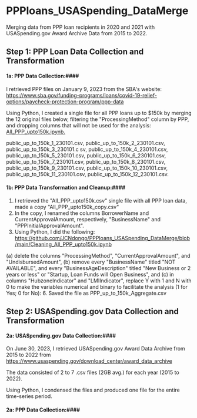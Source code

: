 # PPPloans_USASpending_DataMerge
Merging data from PPP loan recipients in 2020 and 2021 with USASpending.gov Award Archive Data from 2015 to 2022. 

## Step 1: PPP Loan Data Collection and Transformation ##
#### 1a: PPP Data Collection:#### 
I retrieved PPP files  on January 9, 2023 from the SBA's website: https://www.sba.gov/funding-programs/loans/covid-19-relief-options/paycheck-protection-program/ppp-data 

Using Python, I created a single file for all PPP loans up to $150k by merging the 12 original files below, filtering the "ProcessingMethod" column by PPP, and dropping columns that will not be used for the analysis: [All_PPP_upto150k.ipynb.](https://github.com/JCNdongo/PPPloans_USASpending_DataMerge/blob/main/All_PPP_upto150k.ipynb)


public_up_to_150k_1_230101.csv,
public_up_to_150k_2_230101.csv,
public_up_to_150k_3_230101.c sv,
public_up_to_150k_4_230101.csv,
public_up_to_150k_5_230101.csv,
public_up_to_150k_6_230101.csv,
public_up_to_150k_7_230101.csv,
public_up_to_150k_8_230101.csv,
public_up_to_150k_9_230101.csv,
public_up_to_150k_10_230101.csv,
public_up_to_150k_11_230101.csv,
public_up_to_150k_12_230101.csv.

#### 1b: PPP Data Transformation and Cleanup:####
1. I retrieved the "All_PPP_upto150k.csv" single file with all PPP loan data, made a copy "All_PPP_upto150k_copy.csv"
2. In the copy, I renamed the columns BorrowerName and CurrentApprovalAmount, respectively, "BusinessName" and "PPPInitialApprovalAmount".
3. Using Python, I did the following: https://github.com/JCNdongo/PPPloans_USASpending_DataMerge/blob/main/Cleaning_All_PPP_upto150k.ipynb

(a) delete the columns "ProcessingMethod", "CurrentApprovalAmount", and "UndisbursedAmount", (b) remove every "BusinessName" titled "NOT AVAILABLE", and every "BusinessAgeDescription" titled "New Business or 2 years or less" or "Startup, Loan Funds will Open Business", and (c) in columns "HubzoneIndicator" and "LMIIndicator", replace Y with 1 and N with 0 to make the variables numerical and binary to facilitate the analysis (1 for Yes; 0 for No): 
6. Saved the file as PPP_up_to_150k_Aggregate.csv

## Step 2: USASpending.gov Data Collection and Transformation ##
#### 2a: USASpending.gov Data Collection:#### 
On June 30, 2023, I retrieved USASpending.gov Award Data Archive from 2015 to 2022  from https://www.usaspending.gov/download_center/award_data_archive

The data consisted of 2 to 7 .csv files (2GB avg.) for each year (2015 to 2022). 

Using Python, I condensed the files and produced one file for the entire time-series period. 

#### 2a: PPP Data Collection:####
